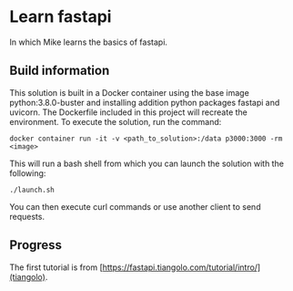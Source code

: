 # Learn fastapi

In which Mike learns the basics of fastapi.

## Build information

This solution is built in a Docker container using the base image python:3.8.0-buster and installing addition python packages fastapi and uvicorn.
The Dockerfile included in this project will recreate the environment.
To execute the solution, run the command:

`docker container run -it -v <path_to_solution>:/data p3000:3000 -rm <image>`

This will run a bash shell from which you can launch the solution with the
following:

`./launch.sh`

You can then execute curl commands or use another client to send requests.

## Progress

The first tutorial is from [https://fastapi.tiangolo.com/tutorial/intro/](tiangolo).
